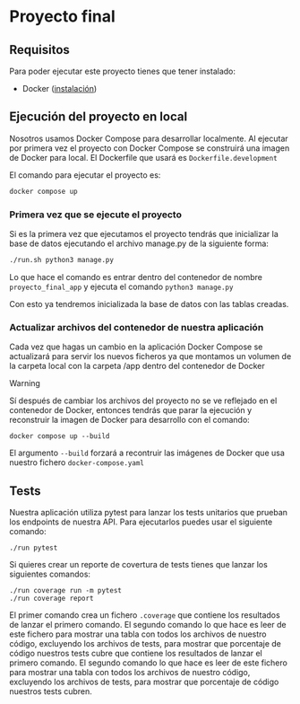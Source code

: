 # Proyecto final
## Requisitos
Para poder ejecutar este proyecto tienes que tener instalado:
- Docker ([instalación](https://docs.docker.com/engine/install/))

## Ejecución del proyecto en local
Nosotros usamos Docker Compose para desarrollar localmente. Al ejecutar por primera vez el proyecto con Docker Compose se construirá una imagen de Docker para local. El Dockerfile que usará es `Dockerfile.development`

El comando para ejecutar el proyecto es:
```bash
docker compose up
```

### Primera vez que se ejecute el proyecto
Si es la primera vez que ejecutamos el proyecto tendrás que inicializar la base de datos ejecutando el archivo manage.py de la siguiente forma:
```bash
./run.sh python3 manage.py
```
Lo que hace el comando es entrar dentro del contenedor de nombre `proyecto_final_app` y ejecuta el comando `python3 manage.py`

Con esto ya tendremos inicializada la base de datos con las tablas creadas.

### Actualizar archivos del contenedor de nuestra aplicación
Cada vez que hagas un cambio en la aplicación Docker Compose se actualizará para servir los nuevos ficheros ya que montamos un volumen de la carpeta local con la carpeta /app dentro del contenedor de Docker
> [!WARNING]
> Sí después de cambiar los archivos del proyecto no se ve reflejado en el contenedor de Docker, entonces tendrás que parar la ejecución y reconstruir la imagen de Docker para desarrollo con el comando:

```
docker compose up --build
```

El argumento `--build` forzará a recontruir las imágenes de Docker que usa nuestro fichero `docker-compose.yaml`

## Tests
Nuestra aplicación utiliza pytest para lanzar los tests unitarios que prueban los endpoints de nuestra API. Para ejecutarlos puedes usar el siguiente comando:
```
./run pytest
```

Si quieres crear un reporte de covertura de tests tienes que lanzar los siguientes comandos:
```
./run coverage run -m pytest
./run coverage report
```

El primer comando crea un fichero `.coverage` que contiene los resultados de lanzar el primero comando. El segundo comando lo que hace es leer de este fichero para mostrar una tabla con todos los archivos de nuestro código, excluyendo los archivos de tests, para mostrar que porcentaje de código nuestros tests cubre que contiene los resultados de lanzar el primero comando. El segundo comando lo que hace es leer de este fichero para mostrar una tabla con todos los archivos de nuestro código, excluyendo los archivos de tests, para mostrar que porcentaje de código nuestros tests cubren.
